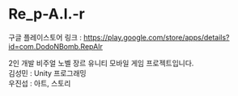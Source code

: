 # Re_p-A.I.-r
구글 플레이스토어 링크 : https://play.google.com/store/apps/details?id=com.DodoNBomb.RepAIr

2인 개발 비주얼 노벨 장르 유니티 모바일 게임 프로젝트입니다.\
김성민 : Unity 프로그래밍\
우진섭 : 아트, 스토리
